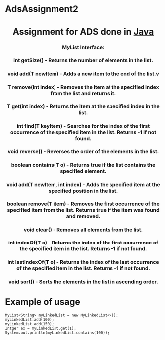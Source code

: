 # AdsAssignment2
<h1 align="center">Assignment for ADS done in <a href="https://daniilshat.ru/" target="_blank">Java</a> 
<h3 align="center">MyList Interface:</h3>
<h3 align="center">int getSize() - Returns the number of elements in the list.</h3> 
<h3 align="center">void add(T newItem) - Adds a new item to the end of the list.v</h3> 
<h3 align="center">T remove(int index) - Removes the item at the specified index from the list and returns it.</h3> 
  <h3 align="center">T get(int index) - Returns the item at the specified index in the list.</h3> 
  <h3 align="center">int find(T keyItem) - Searches for the index of the first occurrence of the specified item in the list. Returns -1 if not found.</h3> 
  <h3 align="center">void reverse() - Reverses the order of the elements in the list.</h3> 
  <h3 align="center">boolean contains(T o) - Returns true if the list contains the specified element.</h3> 
  <h3 align="center">void add(T newItem, int index) - Adds the specified item at the specified position in the list.</h3> 
  <h3 align="center">boolean remove(T item) - Removes the first occurrence of the specified item from the list. Returns true if the item was found and removed.</h3> 
  <h3 align="center">void clear() - Removes all elements from the list.</h3> 
  <h3 align="center">int indexOf(T o) - Returns the index of the first occurrence of the specified item in the list. Returns -1 if not found.</h3> 
  <h3 align="center">int lastIndexOf(T o) - Returns the index of the last occurrence of the specified item in the list. Returns -1 if not found.</h3> 
  <h3 align="center">void sort() - Sorts the elements in the list in ascending order.</h3> 
  <h3 align="center"></h3> 
  
# Example of usage
```
MyList<String> myLinkedList = new MyLinkedList<>();
myLinkedList.add(100);
myLinkedList.add(150);
Intger ex = myLinkedList.get(1);
System.out.println(myLinkedList.contains(100));
```
